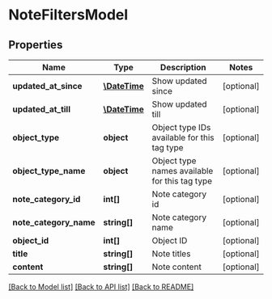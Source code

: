 # NoteFiltersModel

## Properties
Name | Type | Description | Notes
------------ | ------------- | ------------- | -------------
**updated_at_since** | [**\DateTime**](\DateTime.md) | Show updated since | [optional] 
**updated_at_till** | [**\DateTime**](\DateTime.md) | Show updated till | [optional] 
**object_type** | **object** | Object type IDs available for this tag type | [optional] 
**object_type_name** | **object** | Object type names available for this tag type | [optional] 
**note_category_id** | **int[]** | Note category id | [optional] 
**note_category_name** | **string[]** | Note category name | [optional] 
**object_id** | **int[]** | Object ID | [optional] 
**title** | **string[]** | Note titles | [optional] 
**content** | **string[]** | Note content | [optional] 

[[Back to Model list]](../README.md#documentation-for-models) [[Back to API list]](../README.md#documentation-for-api-endpoints) [[Back to README]](../README.md)


